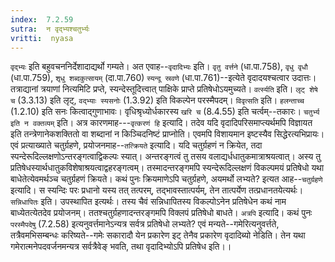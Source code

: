 ```yaml
---
index:  7.2.59
sutra:  न वृद्भ्यश्चतुर्भ्यः
vritti:  nyasa
---
```


`वृद्भ्यः` इति बहुवचननिर्देशादाद्यर्थो गम्यते। अत एवाह--`वृदादिभ्यः` इति। `वृतु वर्त्तने` (धा.पा.758), `वृधु वृधौ` (धा.पा.759), `शृधु शब्दकुत्सायम्` (दा.पा.760) `स्यन्दू स्रवणे` (धा.पा.761)--इत्येते वृदादयश्चत्वार उदात्तः। तत्राद्यानां त्रयाणां नित्यमिटि प्रप्ते, स्यन्देस्तूदित्त्वात् पाक्षिके प्राप्ते प्रतिषेधोऽयमुच्यते। `वर्त्स्यति` इति। `लृट् शेषे च` (3.3.13) इति लृट्, `वद्भ्याः स्यसनोः` (1.3.92) इति विकल्पेन परस्मैपदम्। `विवृत्सति` इति। `हलन्ताच्च` (1.2.10) इति सनः कित्वाद्गुणाभावः। वृधिश्रृध्योर्धकारस्य `खरि च` (8.4.55) इति चर्त्वम्--तकारः।
`चतुर्भ्य इति न वक्तव्यम्` इति। अत्र कारणमाह---`वृत्करणं हि` इत्यादि। तदेव यदि वृदादिपरिसमाप्त्यर्थमपि विज्ञायत इति तन्त्रेणानेकशक्तितो वा शब्दानां न किञ्चिदनिष्टं प्राप्नोति। एवमपि विशायमान इष्टस्यैव सिद्धेरत्यभिप्रायः। एवं प्रत्याख्याते चतुर्ग्रहणे, प्रयोजनमाह--`तत्क्रियते` इत्यादि। यदि चतुर्ग्रहणं न क्रियेत, तदा स्पन्देरूदिल्लक्षणोऽन्तरङ्गत्वाद्विकल्पः स्यात्। अन्तरङ्गत्वं तु तसय वलाद्यर्धधातुकमात्राश्रयत्वात्। अस्य तु प्रतिषेधस्यार्थधातुकविशेषाश्रयत्वाद्वहरङ्गत्वम्। तस्मादन्तरङ्गमपि स्यन्देरूदिल्लक्षणं विकल्पमयं प्रतिषेधो यथा बाधेतेत्येवमर्थञ्च चतुर्ग्रहणं क्रियते। कथं पुनः क्रियमाणेऽपि चतुर्ग्रहणे, अयमर्थो लभ्यते? इत्यत आह--`चतुर्ग्रहणे` इत्यादि। स स्यन्दिः परः प्रधानो यस्य तत् तत्परम्, तद्भावस्तात्पर्यम्, तेन तात्पर्येण तत्प्रधानतयेत्यर्थः। `सन्निधापितः` इति। उपस्थापित इत्यर्थः। तस्य चैवं सन्निधापितस्य विकल्पोऽनेन प्रतिषेधेन कथं नाम बाध्येतत्येतदेव प्रयोजनम्। ततश्चतुर्ग्रहणादन्तरङ्गमपि विक्लपं प्रतिषेधो बाधते। `अत्रपि` इत्यादि। कथं पुनः `परस्मैपदेषु` (7.2.58) इत्यनुवर्त्तमानेऽन्यत्र सर्वत्र प्रतिषेधो लभ्यते? एवं मन्यते--गमेरित्यनुवर्त्तते, तत्रैवमभिसम्बन्धः करिष्यते--गमेः सकारादौ येन प्रकारेण इट् तेनैव प्रकारेण वृदादिब्यो नेडिति। तेन यथा गमेरात्मनेपदवर्जनमन्यत्र सर्वत्रैवेङ् भवति, तथा वृदादिभ्योऽपि प्रतिषेध इति।।


